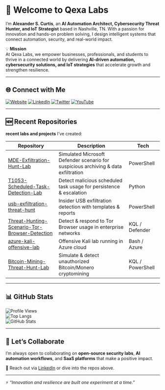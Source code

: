# 👋 Welcome to Qexa Labs  

I’m **Alexander S. Curtis**, an **AI Automation Architect, Cybersecurity Threat Hunter, and IoT Strategist** based in Nashville, TN. With a passion for innovation and hands-on problem solving, I design intelligent systems that connect automation, security, and real-world impact.  

💡 **Mission**  
At Qexa Labs, we empower businesses, professionals, and students to thrive in a connected world by delivering **AI-driven automation, cybersecurity solutions, and IoT strategies** that accelerate growth and strengthen resilience.  

---

## 🌐 Connect with Me  

[![Website](https://img.shields.io/badge/Website-qexa.com-blue?logo=google-chrome)](https://qexa.com) 
[![LinkedIn](https://img.shields.io/badge/LinkedIn-Alexander%20S.%20Curtis-blue?logo=linkedin)](https://www.linkedin.com/in/alexanderscurtis) 
[![Twitter](https://img.shields.io/badge/Twitter-@alexandercurtis-blue?logo=twitter)](https://x.com/alexandercurtis) 
[![YouTube](https://img.shields.io/badge/YouTube-@alexanderscurtis-red?logo=youtube)](https://www.youtube.com/@alexanderscurtis)

---

## 🆕 Recent Repositories  

 **recent labs and projects** I’ve created:  

| Repository | Description | Tech |
|------------|-------------|------|
| [MDE-Exfiltration-Hunt-Lab](https://github.com/qexa/MDE-Exfiltration-Hunt-Lab) | Simulated Microsoft Defender scenario for suspicious archiving & data exfiltration | PowerShell |
| [T1053-Scheduled-Task-Detection-Lab](https://github.com/qexa/T1053-Scheduled-Task-Detection-Lab) | Detect malicious scheduled task usage for persistence & escalation | Python |
| [usb-exfiltration-threat-hunt](https://github.com/qexa/usb-exfiltration-threat-hunt) | Insider USB exfiltration detection with templates & reports | PowerShell |
| [Threat-Hunting-Scenario-Tor-Browser-Detection](https://github.com/qexa/Threat-Hunting-Scenario-Tor-Browser-Detection) | Detect & respond to Tor Browser usage in enterprise networks | KQL / Defender |
| [azure-kali-offensive-lab](https://github.com/qexa/azure-kali-offensive-lab) | Offensive Kali lab running in Azure cloud | Bash / Azure |
| [Bitcoin-Mining-Threat-Hunt-Lab](https://github.com/qexa/Bitcoin-Mining-Threat-Hunt-Lab) | Simulate & detect unauthorized Bitcoin/Monero cryptomining | KQL / PowerShell |

---

## 📊 GitHub Stats  

![Profile Views](https://komarev.com/ghpvc/?username=qexa&color=blue)  
![Top Langs](https://github-readme-stats.vercel.app/api/top-langs/?username=qexa&layout=compact&theme=tokyonight)  
![GitHub Stats](https://github-readme-stats.vercel.app/api?username=qexa&show_icons=true&theme=tokyonight)  

---

## 🤝 Let’s Collaborate  

I’m always open to collaborating on **open-source security labs**, **AI automation workflows**, and **SaaS platforms** that make a positive impact.  

📩 Reach out via [LinkedIn](https://www.linkedin.com/in/alexanderscurtis) or dive into the repos above.  

---

⚡ *“Innovation and resilience are built one experiment at a time.”*  
